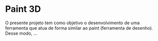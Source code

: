 # Paint 3D

O presente projeto tem como objetivo o desenvolvimento de uma ferramenta que atua de forma similar ao paint (ferramenta de desenho).
Desse modo, ...
